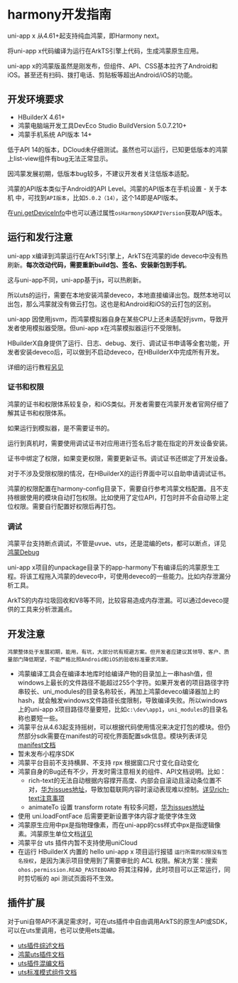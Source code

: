 # harmony开发指南

uni-app x 从4.61+起支持纯血鸿蒙，即Harmony next。

将uni-app x代码编译为运行在ArkTS引擎上代码，生成鸿蒙原生应用。

uni-app x的鸿蒙版虽然是刚发布，但组件、API、CSS基本拉齐了Android和iOS。甚至还有扫码、拨打电话、剪贴板等超出Android/iOS的功能。

## 开发环境要求

- HBuilderX 4.61+
- 鸿蒙电脑端开发工具DevEco Studio BuildVersion 5.0.7.210+
- 鸿蒙手机系统 API版本 14+

低于API 14的版本，DCloud未仔细测试。虽然也可以运行，已知更低版本的鸿蒙上list-view组件有bug无法正常显示。

因鸿蒙发展初期，低版本bug较多，不建议开发者关注低版本适配。

鸿蒙的API版本类似于Android的API Level。鸿蒙的API版本在手机设置 - 关于本机 中，可找到`API版本`，比如`5.0.2（14）`，这个14即是API版本。

在[uni.getDeviceInfo](../api/get-device-info.md)中也可以通过属性`osHarmonySDKAPIVersion`获取API版本。

## 运行和发行注意
uni-app x编译到鸿蒙运行在ArkTS引擎上，ArkTS在鸿蒙的ide deveco中没有热刷新。**每次改动代码，需要重新build包、签名、安装新包到手机**。

这与uni-app不同，uni-app基于js，可以热刷新。

所以uts的运行，需要在本地安装鸿蒙deveco，本地直接编译出包。既然本地可以出包，那么鸿蒙就没有做云打包。这也是和Android和iOS的云打包的区别。

uni-app 因使用jsvm，而鸿蒙模拟器自身在某些CPU上还未适配好jsvm，导致开发者使用模拟器受限。但uni-app x在鸿蒙模拟器运行不受限制。

HBuilderX自身提供了运行、日志、debug、发行、调试证书申请等全套功能，开发者安装deveco后，可以做到不启动deveco，在HBuilderX中完成所有开发。

详细的运行教程[另见](https://uniapp.dcloud.net.cn/tutorial/harmony/runbuild.html)

### 证书和权限

鸿蒙的证书和权限体系较复杂，和iOS类似。开发者需要在鸿蒙开发者官网仔细了解其证书和权限体系。

如果运行到模拟器，是不需要证书的。

运行到真机时，需要使用调试证书对应用进行签名后才能在指定的开发设备安装。

证书中绑定了权限，如果变更权限，需要更新证书。调试证书还绑定了开发设备。

对于不涉及受限权限的情况，在HBuilderX的运行界面中可以自助申请调试证书。

鸿蒙的权限配置在harmony-config目录下，需要自行参考鸿蒙文档配置。且不支持根据使用的模块自动打包权限。比如使用了定位API，打包时并不会自动带上定位权限。需要自行配置好权限后再打包。

### 调试

鸿蒙平台支持断点调试，不管是uvue、uts，还是混编的ets，都可以断点，详见[鸿蒙Debug](https://uniapp.dcloud.net.cn/tutorial/debug/uni-uts-debug-harmony.html)

uni-app x项目的unpackage目录下的app-harmony下有编译后的鸿蒙原生工程。将该工程拖入鸿蒙的deveco中，可使用deveco的一些能力。比如内存泄漏分析工具。

ArkTS的内存垃圾回收和V8等不同，比较容易造成内存泄漏。可以通过deveco提供的工具来分析泄漏点。

## 开发注意
	鸿蒙整体处于发展初期，能用，有坑，大部分坑有规避方案。但开发者应建议其领导、客户、质量部门降低期望，不能严格比照Android和iOS的验收标准要求鸿蒙。
	
- 鸿蒙编译工具会在编译本地库时给编译产物的目录加上一串hash值，但windows上最长的文件路径不能超过255个字符。如果开发者的项目路径字符串较长、uni_modules的目录名称较长，再加上鸿蒙deveco编译器加上的hash，就会触发windows文件路径长度限制，导致编译失败。所以windows上的uni-app x项目路径尽量要短，比如`c:\dev\app1`，`uni_modules`的目录名称也要短一些。
- 鸿蒙平台从4.63起支持摇树，可以根据代码使用情况来决定打包的模块。但仍然部分sdk需要在manifest的可视化界面配置sdk信息。模块列表详见[manifest文档](../collocation/manifest-harmony.md#modules)
- 暂未发布小程序SDK
- 鸿蒙平台目前不支持横屏、不支持 rpx 根据窗口尺寸变化自动变化
- 鸿蒙自身的Bug还有不少，开发时需注意相关的组件、API文档说明。比如：
	* rich-text的无法自动根据内容撑开高度、内部会自滚动且滚动条位置不对，[华为issues地址](https://issuereporter.developer.huawei.com/detail/250224172323045/comment)，导致加载联网内容时滚动表现难以控制。[详见rich-text注意事项](../component/rich-text.md#tips)
	* animateTo 设置 transform rotate 有较多问题，[华为issues地址](https://issuereporter.developer.huawei.com/detail/250317210619077/comment)
- 使用 uni.loadFontFace 后需要更新设置字体内容才能使字体生效
- 鸿蒙原生应用中px是指物理像素，而在uni-app的css样式中px是指逻辑像素。鸿蒙原生单位文档[详见](https://developer.huawei.com/consumer/cn/doc/harmonyos-references/ts-pixel-units)
- 鸿蒙平台 uts 插件内暂不支持使用uniCloud
- 在运行 HBuilderX 内置的 hello uni-app x 项目运行报错 `运行所需的权限没有签名授权`，是因为演示项目使用到了需要审批的 ACL 权限。解决方案：搜索 `ohos.permission.READ_PASTEBOARD` 将其注释掉，此时项目可以正常运行，同时剪切板的 api 测试页面将不生效。

## 插件扩展

对于uni自带API不满足需求时，可在uts插件中自由调用ArkTS的原生API或SDK，可以在uts里调用，也可以使用ets混编。
- [uts插件综述文档](../plugin/uts-plugin.md)
- [鸿蒙uts插件文档](../plugin/uts-for-harmony.md)
- [uts插件混编文档](../plugin/uts-plugin-hybrid.md#harmonyos平台)
- [uts标准模式组件文档](../plugin/uts-component-vue.md)
